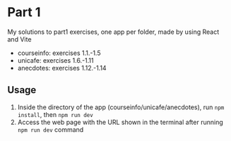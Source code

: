 # Part 1

My solutions to part1 exercises, one app per folder, made by using React and Vite
- courseinfo: exercises 1.1.-1.5
- unicafe: exercises 1.6.-1.11
- anecdotes: exercises 1.12.-1.14

## Usage
1. Inside the directory of the app (courseinfo/unicafe/anecdotes), run `npm install`, then `npm run dev`
2. Access the web page with the URL shown in the terminal after running `npm run dev` command
